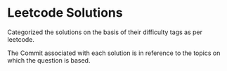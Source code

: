 # Leetcode Solutions
Categorized the solutions on the basis of their difficulty tags as per leetcode.

The Commit associated with each solution is in reference to the topics on which the question is based. 
